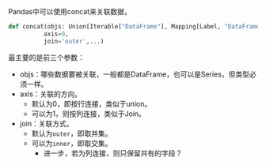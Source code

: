 Pandas中可以使用concat来关联数据，
```python
def concat(objs: Union[Iterable["DataFrame"], Mapping[Label, "DataFrame"]],
		  axis=0,
		  join='outer',...)
```
最主要的是前三个参数：
- objs：哪些数据要被关联，一般都是DataFrame，也可以是Series，但类型必须一样。
- axis：关联的方向。
	- 默认为0，即按行连接，类似于union。
	- 可以为1，则按列连接，类似于Join。
- join：关联方式。
	- 默认为`outer`，即取并集。
	- 可以为`inner`，即取交集。
		- 进一步，若为列连接，则只保留共有的字段？